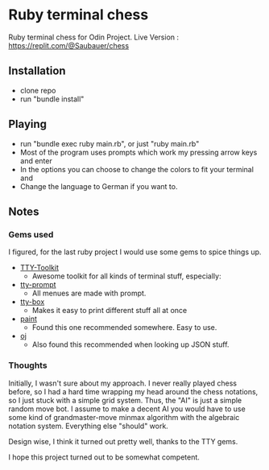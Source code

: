 # Ruby terminal chess
Ruby terminal chess for Odin Project.
Live Version : https://replit.com/@Saubauer/chess
## Installation
- clone repo
- run "bundle install"

## Playing

- run "bundle exec ruby main.rb", or just "ruby main.rb"
- Most of the program uses prompts which work my pressing arrow keys and enter
- In the options you can choose to change the colors to fit your terminal and
- Change the language to German if you want to.

## Notes

### Gems used
I figured, for the last ruby project I would use some gems to spice things up.
- [TTY-Toolkit](https://ttytoolkit.org)
  - Awesome toolkit for all kinds of terminal stuff, especially:
- [tty-prompt](https://github.com/piotrmurach/tty-prompt)
  - All menues are made with prompt.
- [tty-box](https://github.com/piotrmurach/tty-box)
  - Makes it easy to print different stuff all at once
- [paint](https://github.com/janlelis/paint)
  - Found this one recommended somewhere. Easy to use.
- [oj](https://github.com/ohler55/oj)
  - Also found this recommended when looking up JSON stuff.

### Thoughts
Initially, I wasn't sure about my approach. I never really played chess before, so I had a hard time wrapping my head around
the chess notations, so I just stuck with a simple grid system.
Thus, the "AI" is just a simple random move bot. I assume to make a decent AI you would have to use some kind of grandmaster-move minmax
algorithm with the algebraic notation system. Everything else "should" work.

Design wise, I think it turned out pretty well, thanks to the TTY gems.

I hope this project turned out to be somewhat competent.
